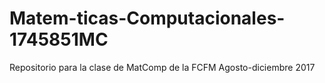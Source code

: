 # Matem-ticas-Computacionales-1745851MC
Repositorio para la clase de MatComp de la FCFM Agosto-diciembre 2017
